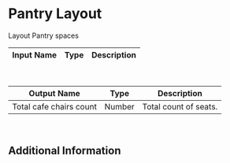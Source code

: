 

# Pantry Layout

Layout Pantry spaces

|Input Name|Type|Description|
|---|---|---|


<br>

|Output Name|Type|Description|
|---|---|---|
|Total cafe chairs count|Number|Total count of seats.|


<br>

## Additional Information
